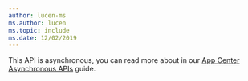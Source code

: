 ```yaml
---
author: lucen-ms
ms.author: lucen
ms.topic: include
ms.date: 12/02/2019
---
```


This API is asynchronous, you can read more about in our [App Center Asynchronous APIs](../unity-async.md) guide.